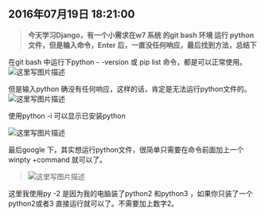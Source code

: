 2016年07月19日 18:21:00
---

>**今天学习Django，有一个小需求在w7 系统 的git bash 环境 运行 python 文件，但是输入命令，Enter 后，一直没任何响应，最后找到方法，总结下**

在git bash 中运行下python - -version 或 pip list 命令，都是可以正常使用。
![这里写图片描述](http://img.blog.csdn.net/20160720084415166)


但是输入python 确没有任何响应，这样的话，肯定是无法运行python文件的。
![这里写图片描述](http://img.blog.csdn.net/20160719181220644)

使用python -i   可以显示已安装python 

![这里写图片描述](http://img.blog.csdn.net/20160720174929826)

最后google 下，其实想运行python文件，很简单只需要在命令前面加上一个winpty +command 就可以了。
> 
> ![这里写图片描述](http://img.blog.csdn.net/20160725151409354)

这里我使用py -2 是因为我的电脑装了python2 和python3 ，如果你只装了一个python2或者3
直接运行就可以了。不需要加上数字2。